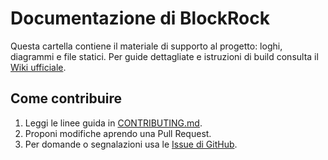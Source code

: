 # Documentazione di BlockRock

Questa cartella contiene il materiale di supporto al progetto: loghi, diagrammi e file statici.
Per guide dettagliate e istruzioni di build consulta il [Wiki ufficiale](https://github.com/BlockRockAdmin/BlockRock/wiki).

## Come contribuire
1. Leggi le linee guida in [CONTRIBUTING.md](../CONTRIBUTING.md).
2. Proponi modifiche aprendo una Pull Request.
3. Per domande o segnalazioni usa le [Issue di GitHub](https://github.com/BlockRockAdmin/BlockRock/issues).
